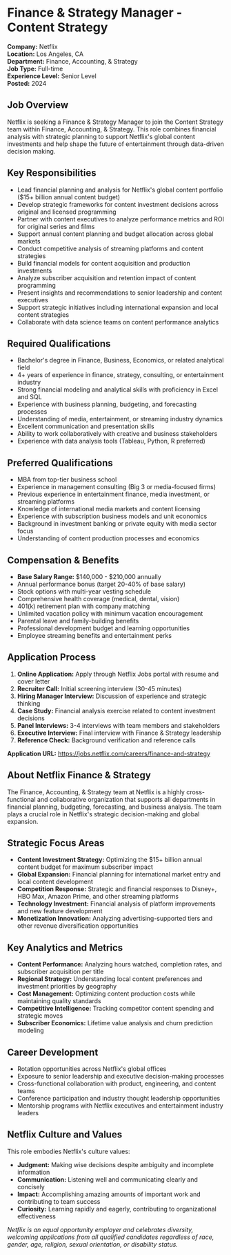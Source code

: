 # Finance & Strategy Manager - Content Strategy
**Company:** Netflix  
**Location:** Los Angeles, CA  
**Department:** Finance, Accounting, & Strategy  
**Job Type:** Full-time  
**Experience Level:** Senior Level  
**Posted:** 2024  

## Job Overview
Netflix is seeking a Finance & Strategy Manager to join the Content Strategy team within Finance, Accounting, & Strategy. This role combines financial analysis with strategic planning to support Netflix's global content investments and help shape the future of entertainment through data-driven decision making.

## Key Responsibilities
- Lead financial planning and analysis for Netflix's global content portfolio ($15+ billion annual content budget)
- Develop strategic frameworks for content investment decisions across original and licensed programming
- Partner with content executives to analyze performance metrics and ROI for original series and films
- Support annual content planning and budget allocation across global markets
- Conduct competitive analysis of streaming platforms and content strategies
- Build financial models for content acquisition and production investments
- Analyze subscriber acquisition and retention impact of content programming
- Present insights and recommendations to senior leadership and content executives
- Support strategic initiatives including international expansion and local content strategies
- Collaborate with data science teams on content performance analytics

## Required Qualifications
- Bachelor's degree in Finance, Business, Economics, or related analytical field
- 4+ years of experience in finance, strategy, consulting, or entertainment industry
- Strong financial modeling and analytical skills with proficiency in Excel and SQL
- Experience with business planning, budgeting, and forecasting processes
- Understanding of media, entertainment, or streaming industry dynamics
- Excellent communication and presentation skills
- Ability to work collaboratively with creative and business stakeholders
- Experience with data analysis tools (Tableau, Python, R preferred)

## Preferred Qualifications
- MBA from top-tier business school
- Experience in management consulting (Big 3 or media-focused firms)
- Previous experience in entertainment finance, media investment, or streaming platforms
- Knowledge of international media markets and content licensing
- Experience with subscription business models and unit economics
- Background in investment banking or private equity with media sector focus
- Understanding of content production processes and economics

## Compensation & Benefits
- **Base Salary Range:** $140,000 - $210,000 annually
- Annual performance bonus (target 20-40% of base salary)
- Stock options with multi-year vesting schedule
- Comprehensive health coverage (medical, dental, vision)
- 401(k) retirement plan with company matching
- Unlimited vacation policy with minimum vacation encouragement
- Parental leave and family-building benefits
- Professional development budget and learning opportunities
- Employee streaming benefits and entertainment perks

## Application Process
1. **Online Application:** Apply through Netflix Jobs portal with resume and cover letter
2. **Recruiter Call:** Initial screening interview (30-45 minutes)
3. **Hiring Manager Interview:** Discussion of experience and strategic thinking
4. **Case Study:** Financial analysis exercise related to content investment decisions
5. **Panel Interviews:** 3-4 interviews with team members and stakeholders
6. **Executive Interview:** Final interview with Finance & Strategy leadership
7. **Reference Check:** Background verification and reference calls

**Application URL:** https://jobs.netflix.com/careers/finance-and-strategy

## About Netflix Finance & Strategy
The Finance, Accounting, & Strategy team at Netflix is a highly cross-functional and collaborative organization that supports all departments in financial planning, budgeting, forecasting, and business analysis. The team plays a crucial role in Netflix's strategic decision-making and global expansion.

## Strategic Focus Areas
- **Content Investment Strategy:** Optimizing the $15+ billion annual content budget for maximum subscriber impact
- **Global Expansion:** Financial planning for international market entry and local content development
- **Competition Response:** Strategic and financial responses to Disney+, HBO Max, Amazon Prime, and other streaming platforms
- **Technology Investment:** Financial analysis of platform improvements and new feature development
- **Monetization Innovation:** Analyzing advertising-supported tiers and other revenue diversification opportunities

## Key Analytics and Metrics
- **Content Performance:** Analyzing hours watched, completion rates, and subscriber acquisition per title
- **Regional Strategy:** Understanding local content preferences and investment priorities by geography
- **Cost Management:** Optimizing content production costs while maintaining quality standards
- **Competitive Intelligence:** Tracking competitor content spending and strategic moves
- **Subscriber Economics:** Lifetime value analysis and churn prediction modeling

## Career Development
- Rotation opportunities across Netflix's global offices
- Exposure to senior leadership and executive decision-making processes
- Cross-functional collaboration with product, engineering, and content teams
- Conference participation and industry thought leadership opportunities
- Mentorship programs with Netflix executives and entertainment industry leaders

## Netflix Culture and Values
This role embodies Netflix's culture values:
- **Judgment:** Making wise decisions despite ambiguity and incomplete information
- **Communication:** Listening well and communicating clearly and concisely
- **Impact:** Accomplishing amazing amounts of important work and contributing to team success
- **Curiosity:** Learning rapidly and eagerly, contributing to organizational effectiveness

*Netflix is an equal opportunity employer and celebrates diversity, welcoming applications from all qualified candidates regardless of race, gender, age, religion, sexual orientation, or disability status.*